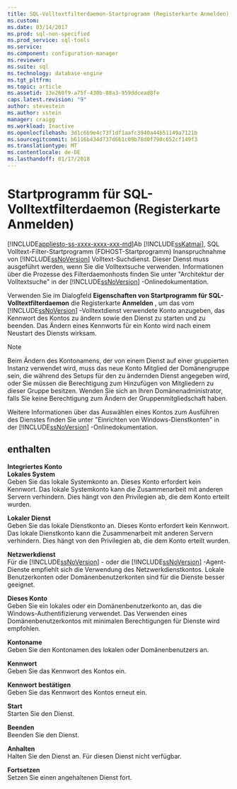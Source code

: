 ```yaml
---
title: SQL-Volltextfilterdaemon-Startprogramm (Registerkarte Anmelden) | Microsoft Docs
ms.custom: 
ms.date: 03/14/2017
ms.prod: sql-non-specified
ms.prod_service: sql-tools
ms.service: 
ms.component: configuration-manager
ms.reviewer: 
ms.suite: sql
ms.technology: database-engine
ms.tgt_pltfrm: 
ms.topic: article
ms.assetid: 13e260f9-a75f-430b-88a3-959ddcead8fe
caps.latest.revision: "9"
author: stevestein
ms.author: sstein
manager: craigg
ms.workload: Inactive
ms.openlocfilehash: 3d1c6b9e4c73f1df1aafc3940a44b51149a7121b
ms.sourcegitcommit: b6116b434d737d661c09b78d0f798c652cf149f3
ms.translationtype: MT
ms.contentlocale: de-DE
ms.lasthandoff: 01/17/2018
---
```

# <a name="sql-full-text-filter-daemon-launcher-log-on-tab"></a>Startprogramm für SQL-Volltextfilterdaemon (Registerkarte Anmelden)
[!INCLUDE[appliesto-ss-xxxx-xxxx-xxx-md](../../includes/appliesto-ss-xxxx-xxxx-xxx-md.md)]Ab [!INCLUDE[ssKatmai](../../includes/sskatmai-md.md)], SQL Volltext-Filter-Startprogramm (FDHOST-Startprogramm) Inanspruchnahme von [!INCLUDE[ssNoVersion](../../includes/ssnoversion-md.md)] Volltext-Suchdienst. Dieser Dienst muss ausgeführt werden, wenn Sie die Volltextsuche verwenden. Informationen über die Prozesse des Filterdaemonhosts finden Sie unter "Architektur der Volltextsuche" in der [!INCLUDE[ssNoVersion](../../includes/ssnoversion-md.md)] -Onlinedokumentation.  
  
 Verwenden Sie im Dialogfeld **Eigenschaften von Startprogramm für SQL-Volltextfilterdaemon** die Registerkarte **Anmelden** , um das vom [!INCLUDE[ssNoVersion](../../includes/ssnoversion-md.md)] -Volltextdienst verwendete Konto anzugeben, das Kennwort des Kontos zu ändern sowie den Dienst zu starten und zu beenden. Das Ändern eines Kennworts für ein Konto wird nach einem Neustart des Diensts wirksam.  
  
> [!NOTE]  
>  Beim Ändern des Kontonamens, der von einem Dienst auf einer gruppierten Instanz verwendet wird, muss das neue Konto Mitglied der Domänengruppe sein, die während des Setups für den zu ändernden Dienst angegeben wird, oder Sie müssen die Berechtigung zum Hinzufügen von Mitgliedern zu dieser Gruppe besitzen. Wenden Sie sich an Ihren Domänenadministrator, falls Sie keine Berechtigung zum Ändern der Gruppenmitgliedschaft haben.  
>   
>  Weitere Informationen über das Auswählen eines Kontos zum Ausführen des Dienstes finden Sie unter "Einrichten von Windows-Dienstkonten" in der [!INCLUDE[ssNoVersion](../../includes/ssnoversion-md.md)] -Onlinedokumentation.  
  
## <a name="options"></a>enthalten  
 **Integriertes Konto**  
 **Lokales System**  
 Geben Sie das lokale Systemkonto an. Dieses Konto erfordert kein Kennwort. Das lokale Systemkonto kann die Zusammenarbeit mit anderen Servern verhindern. Dies hängt von den Privilegien ab, die dem Konto erteilt wurden.  
  
 **Lokaler Dienst**  
 Geben Sie das lokale Dienstkonto an. Dieses Konto erfordert kein Kennwort. Das lokale Dienstkonto kann die Zusammenarbeit mit anderen Servern verhindern. Dies hängt von den Privilegien ab, die dem Konto erteilt wurden.  
  
 **Netzwerkdienst**  
 Für die [!INCLUDE[ssNoVersion](../../includes/ssnoversion-md.md)] - oder die [!INCLUDE[ssNoVersion](../../includes/ssnoversion-md.md)] -Agent-Dienste empfiehlt sich die Verwendung des Netzwerkdienstkontos. Lokale Benutzerkonten oder Domänenbenutzerkonten sind für die Dienste besser geeignet.  
  
 **Dieses Konto**  
 Geben Sie ein lokales oder ein Domänenbenutzerkonto an, das die Windows-Authentifizierung verwendet. Das Verwenden eines Domänenbenutzerkontos mit minimalen Berechtigungen für Dienste wird empfohlen.  
  
 **Kontoname**  
 Geben Sie den Kontonamen des lokalen oder Domänenbenutzers an.  
  
 **Kennwort**  
 Geben Sie das Kennwort des Kontos ein.  
  
 **Kennwort bestätigen**  
 Geben Sie das Kennwort des Kontos erneut ein.  
  
 **Start**  
 Starten Sie den Dienst.  
  
 **Beenden**  
 Beenden Sie den Dienst.  
  
 **Anhalten**  
 Halten Sie den Dienst an. Für diesen Dienst nicht verfügbar.  
  
 **Fortsetzen**  
 Setzen Sie einen angehaltenen Dienst fort.  
  
  
